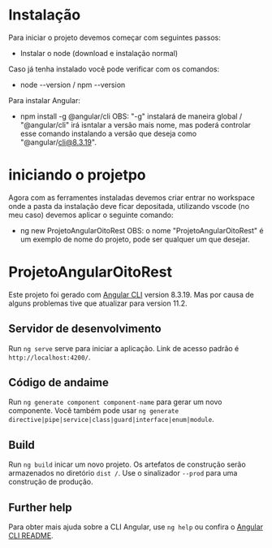 # Instalação

Para iniciar o projeto devemos começar com seguintes passos:
  - Instalar o node (download e instalação normal)

Caso já tenha instalado você pode verificar com os comandos:
  - node --version / npm --version
 
Para instalar Angular:
  - npm install -g @angular/cli
OBS: "-g" instalará de maneira global / "@angular/cli" irá isntalar a versão mais nome, mas poderá controlar esse comando instalando a versão que deseja como "@angular/cli@8.3.19".
 
 # iniciando o projetpo
 
Agora com as ferramentes instaladas devemos criar entrar no workspace  onde a pasta da instalação deve ficar depositada, utilizando vscode (no meu caso) devemos aplicar o seguinte comando:
  - ng new ProjetoAngularOitoRest 
 OBS: o nome "ProjetoAngularOitoRest" é um exemplo de nome do projeto, pode ser qualquer um que desejar.

# ProjetoAngularOitoRest

Este projeto foi gerado com [Angular CLI](https://github.com/angular/angular-cli) version 8.3.19. Mas por causa de alguns problemas tive que atualizar para version 11.2.

## Servidor de desenvolvimento

Run `ng serve` serve para iniciar a aplicação. Link de acesso padrão é `http://localhost:4200/`. 

## Código de andaime

Run `ng generate component component-name` para gerar um novo componente. Você também pode usar `ng generate directive|pipe|service|class|guard|interface|enum|module`.

## Build

Run `ng build` inicar um novo projeto. Os artefatos de construção serão armazenados no diretório `dist /`. Use o sinalizador `--prod` para uma construção de produção.

## Further help

Para obter mais ajuda sobre a CLI Angular, use `ng help` ou confira o [Angular CLI README](https://github.com/angular/angular-cli/blob/master/README.md).
